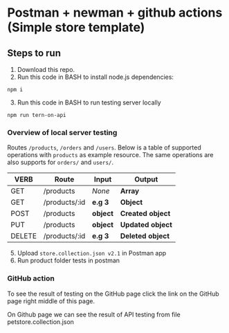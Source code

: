 # Postman + newman + github actions (Simple store template)

## Steps to run
1. Download this repo.
2. Run this code in BASH to install node.js dependencies:
```
npm i
```
3. Run this code in BASH to run testing server locally
```
npm run tern-on-api
```

### Overview of local server testing
Routes `/products`, `/orders` and `/users`. Below is a table of supported operations with `products` as example resource. The same operations are also supports for `orders/` and `users/`.

| VERB     |Route          | Input      | Output             |
|----------|---------------|------------|--------------------|
| GET      | /products     | *None*     | **Array**          |
| GET      | /products/:id |  **e.g 3** | **Object**         |
| POST     | /products     | **object** | **Created object** |
| PUT      | /products     | **object** | **Updated object** |
| DELETE   | /products/:id | **e.g 3**  | **Deleted object** |


5. Upload `store.collection.json v2.1` in Postman app
6. Run product folder tests in postman

### GitHub action
To see the result of testing on the GitHub page click the link on the GitHub page right middle of this page.

On Github page we can see the result of API testing from file petstore.collection.json

